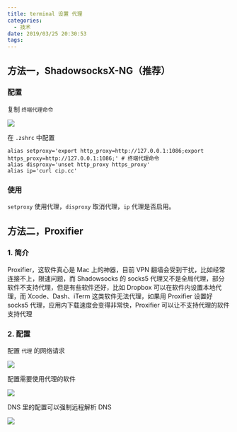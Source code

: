 ```yaml
---
title: terminal 设置 代理
categories:
  - 技术
date: 2019/03/25 20:30:53
tags:
---
```


## 方法一，ShadowsocksX-NG（推荐）

### 配置

复制 `终端代理命令`

![](http://pics.naaln.com/blog/2019-03-27-105606.jpg-basicBlog)

在 `.zshrc` 中配置

```
alias setproxy='export http_proxy=http://127.0.0.1:1086;export https_proxy=http://127.0.0.1:1086;' # 终端代理命令
alias disproxy='unset http_proxy https_proxy'
alias ip='curl cip.cc'
```

### 使用

`setproxy` 使用代理，`disproxy` 取消代理，`ip` 代理是否启用。

## 方法二，Proxifier

### 1. 简介

Proxifier，这软件真心是 Mac 上的神器，目前 VPN 翻墙会受到干扰，比如经常连接不上，限速问题，而 Shadowsocks 的 socks5 代理又不是全局代理，部分软件不支持代理，但是有些软件还好，比如 Dropbox 可以在软件内设置本地代理，而 Xcode、Dash、iTerm 这类软件无法代理，如果用 Proxifier 设置好 socks5 代理，应用内下载速度会变得非常快，Proxifier 可以让不支持代理的软件支持代理

### 2. 配置

配置 `代理` 的网络请求

![](http://pics.naaln.com/blog/2019-03-27-105608.jpg-basicBlog)

配置需要使用代理的软件

![](http://pics.naaln.com/blog/2019-03-27-105609.jpg-basicBlog)

DNS 里的配置可以强制远程解析 DNS

![](http://pics.naaln.com/blog/2019-03-27-105610.jpg-basicBlog)
